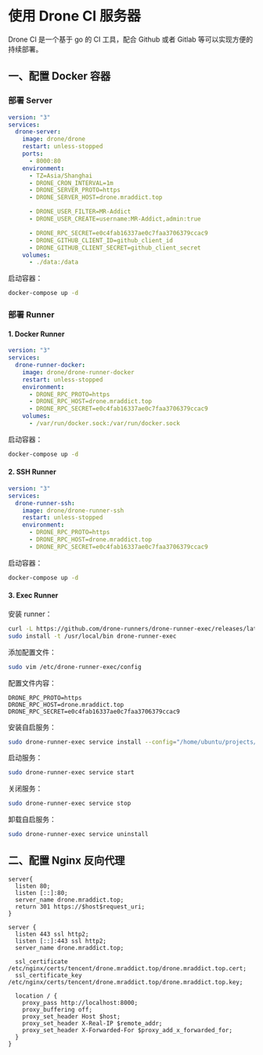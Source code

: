 # 使用 Drone CI 服务器

Drone CI 是一个基于 go 的 CI 工具，配合 Github 或者 Gitlab 等可以实现方便的持续部署。

## 一、配置 Docker 容器

### 部署 Server

```yaml
version: "3"
services:
  drone-server:
    image: drone/drone
    restart: unless-stopped
    ports:
      - 8000:80
    environment:
      - TZ=Asia/Shanghai
      - DRONE_CRON_INTERVAL=1m
      - DRONE_SERVER_PROTO=https
      - DRONE_SERVER_HOST=drone.mraddict.top

      - DRONE_USER_FILTER=MR-Addict
      - DRONE_USER_CREATE=username:MR-Addict,admin:true

      - DRONE_RPC_SECRET=e0c4fab16337ae0c7faa3706379ccac9
      - DRONE_GITHUB_CLIENT_ID=github_client_id
      - DRONE_GITHUB_CLIENT_SECRET=github_client_secret
    volumes:
      - ./data:/data
```

启动容器：

```sh
docker-compose up -d
```

### 部署 Runner

#### 1. Docker Runner

```yaml
version: "3"
services:
  drone-runner-docker:
    image: drone/drone-runner-docker
    restart: unless-stopped
    environment:
      - DRONE_RPC_PROTO=https
      - DRONE_RPC_HOST=drone.mraddict.top
      - DRONE_RPC_SECRET=e0c4fab16337ae0c7faa3706379ccac9
    volumes:
      - /var/run/docker.sock:/var/run/docker.sock
```

启动容器：

```sh
docker-compose up -d
```

#### 2. SSH Runner

```yaml
version: "3"
services:
  drone-runner-ssh:
    image: drone/drone-runner-ssh
    restart: unless-stopped
    environment:
      - DRONE_RPC_PROTO=https
      - DRONE_RPC_HOST=drone.mraddict.top
      - DRONE_RPC_SECRET=e0c4fab16337ae0c7faa3706379ccac9
```

启动容器：

```sh
docker-compose up -d
```

#### 3. Exec Runner

安装 runner：

```sh
curl -L https://github.com/drone-runners/drone-runner-exec/releases/latest/download/drone_runner_exec_linux_amd64.tar.gz | tar zx
sudo install -t /usr/local/bin drone-runner-exec
```

添加配置文件：

```sh
sudo vim /etc/drone-runner-exec/config
```

配置文件内容：

```
DRONE_RPC_PROTO=https
DRONE_RPC_HOST=drone.mraddict.top
DRONE_RPC_SECRET=e0c4fab16337ae0c7faa3706379ccac9
```

安装自启服务：

```sh
sudo drone-runner-exec service install --config="/home/ubuntu/projects/drone/client/config"
```

启动服务：

```sh
sudo drone-runner-exec service start
```

关闭服务：

```sh
sudo drone-runner-exec service stop
```

卸载自启服务：

```sh
sudo drone-runner-exec service uninstall
```

## 二、配置 Nginx 反向代理

```
server{
  listen 80;
  listen [::]:80;
  server_name drone.mraddict.top;
  return 301 https://$host$request_uri;
}

server {
  listen 443 ssl http2;
  listen [::]:443 ssl http2;
  server_name drone.mraddict.top;

  ssl_certificate  /etc/nginx/certs/tencent/drone.mraddict.top/drone.mraddict.top.cert;
  ssl_certificate_key /etc/nginx/certs/tencent/drone.mraddict.top/drone.mraddict.top.key;

  location / {
    proxy_pass http://localhost:8000;
    proxy_buffering off;
    proxy_set_header Host $host;
    proxy_set_header X-Real-IP $remote_addr;
    proxy_set_header X-Forwarded-For $proxy_add_x_forwarded_for;
  }
}
```
